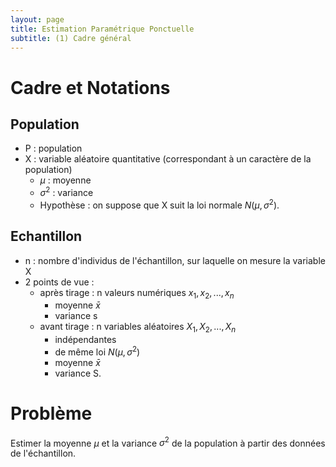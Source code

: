 ```yaml
---
layout: page
title: Estimation Paramétrique Ponctuelle
subtitle: (1) Cadre général
---
```


# Cadre et Notations

## Population

* P : population
* X : variable aléatoire quantitative (correspondant à un caractère de la population)
    * $\mu$ : moyenne 
    * $\sigma^2$ : variance
    * Hypothèse : on suppose que X suit la loi normale $N(\mu, \sigma^2)$. 

## Echantillon

* n : nombre d'individus de l'échantillon, sur laquelle on mesure la variable X
* 2 points de vue : 
    * après tirage : n valeurs numériques $x_1, x_2, ..., x_n$
        * moyenne $\bar x$
        * variance s   
    * avant tirage : n variables aléatoires $X_1, X_2, ..., X_n$
        * indépendantes
        * de même loi $N(\mu, \sigma^2)$ 
        * moyenne $\bar x$
        * variance S.

# Problème

Estimer la moyenne $\mu$ et la variance $\sigma^2$ de la population à partir des données de l'échantillon.



